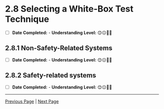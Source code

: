# 2.8 Selecting a White-Box Test Technique

- [ ] **Date Completed:** - **Understanding Level:** 😊😐🤢🤮

## 2.8.1 Non-Safety-Related Systems

- [ ] **Date Completed:** - **Understanding Level:** 😊😐🤢🤮

## 2.8.2 Safety-related systems

- [ ] **Date Completed:** - **Understanding Level:** 😊😐🤢🤮

---

[Previous Page](2.7-api-testing.md) | [Next Page](../3-static-and-dynamic-analysis/)
